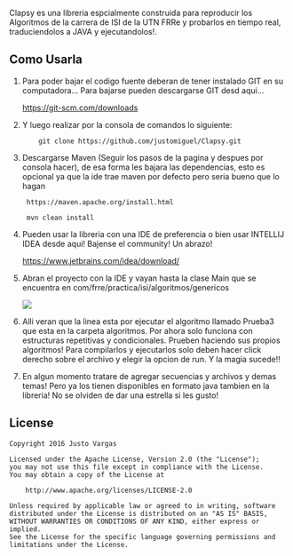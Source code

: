 Clapsy es una libreria espcialmente construida para reproducir los Algoritmos de la carrera de ISI de la UTN FRRe y probarlos en tiempo real, traduciendolos a JAVA y ejecutandolos!. 

## Como Usarla

1. Para poder bajar el codigo fuente deberan de tener instalado GIT en su computadora... Para bajarse pueden descargarse GIT desd aqui...

    https://git-scm.com/downloads

2. Y luego realizar por la consola de comandos lo siguiente:

           git clone https://github.com/justomiguel/Clapsy.git

3. Descargarse Maven (Seguir los pasos de la pagina y despues por consola hacer), de esa forma les bajara las dependencias, esto es opcional ya que la ide trae maven por defecto pero seria bueno que lo hagan

        https://maven.apache.org/install.html
    
        mvn clean install
    
4. Pueden usar la libreria con una IDE de preferencia o bien usar INTELLIJ IDEA desde aqui! Bajense el community! Un abrazo!

    https://www.jetbrains.com/idea/download/
    
5. Abran el proyecto con la IDE y vayan hasta la clase Main que se encuentra en com/frre/practica/isi/algoritmos/genericos

    ![](http://i.imgur.com/1DwNCJX.jpg)
    
6. Alli veran que la linea esta por ejecutar el algoritmo llamado Prueba3 que esta en la carpeta algoritmos. Por ahora solo funciona con estructuras repetitivas y condicionales. Prueben haciendo sus propios algoritmos! Para compilarlos y ejecutarlos solo deben hacer click derecho sobre el archivo y elegir la opcion de run. Y la magia sucede!!
7. En algun momento tratare de agregar secuencias y archivos y demas temas! Pero ya los tienen disponibles en formato java tambien en la libreria! No se olviden de dar una estrella si les gusto!
    
## License

    Copyright 2016 Justo Vargas
    
    Licensed under the Apache License, Version 2.0 (the "License");
    you may not use this file except in compliance with the License.
    You may obtain a copy of the License at
    
        http://www.apache.org/licenses/LICENSE-2.0
    
    Unless required by applicable law or agreed to in writing, software
    distributed under the License is distributed on an "AS IS" BASIS,
    WITHOUT WARRANTIES OR CONDITIONS OF ANY KIND, either express or implied.
    See the License for the specific language governing permissions and
    limitations under the License.